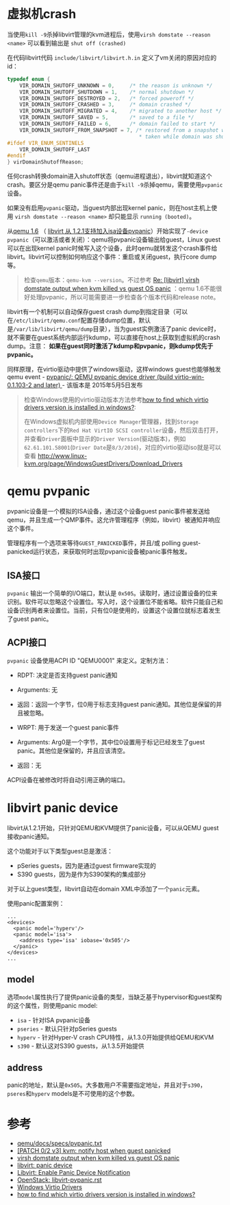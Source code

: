 # 虚拟机crash

当使用`kill -9`杀掉libvirt管理的kvm进程后，使用`virsh domstate --reason <name>` 可以看到输出是 `shut off (crashed)`

在代码libvirt代码 `include/libvirt/libvirt.h.in` 定义了vm关闭的原因对应的id：

```c
typedef enum {
    VIR_DOMAIN_SHUTOFF_UNKNOWN = 0,     /* the reason is unknown */
    VIR_DOMAIN_SHUTOFF_SHUTDOWN = 1,    /* normal shutdown */
    VIR_DOMAIN_SHUTOFF_DESTROYED = 2,   /* forced poweroff */
    VIR_DOMAIN_SHUTOFF_CRASHED = 3,     /* domain crashed */
    VIR_DOMAIN_SHUTOFF_MIGRATED = 4,    /* migrated to another host */
    VIR_DOMAIN_SHUTOFF_SAVED = 5,       /* saved to a file */
    VIR_DOMAIN_SHUTOFF_FAILED = 6,      /* domain failed to start */
    VIR_DOMAIN_SHUTOFF_FROM_SNAPSHOT = 7, /* restored from a snapshot which was
                                           * taken while domain was shutoff */
#ifdef VIR_ENUM_SENTINELS
    VIR_DOMAIN_SHUTOFF_LAST
#endif
} virDomainShutoffReason;
```

任何crash转换domain进入shutoff状态（qemu进程退出），libvirt就知道这个crash。要区分是qemu panic事件还是由于`kill -9`杀掉qemu，需要使用`pvpanic`设备。

如果没有启用`pvpanic`驱动，当guest内部出现kernel panic，则在host主机上使用 `virsh domstate --reason <name>` 却只能显示 `running (booted)`。

从[qemu 1.6](https://wiki.qemu.org/ChangeLog/1.6) （ [libvirt 从 1.2.1支持加入isa设备pvpanic](https://libvirt.org/formatdomain.html#elementsPanic)）开始实现了`-device pvpanic`（可以激活或者关闭）：qemu将pvpanic设备输出给guest，Linux guest可以在出现kernel panic时候写入这个设备，此时qemu就转发这个crash事件给libvirt。libvirt可以控制如何响应这个事件：重启或关闭guest，执行core dump等。

> 检查`qemu`版本：`qemu-kvm --version`。不过参考 [Re: [libvirt] virsh domstate output when kvm killed vs guest OS panic](https://www.redhat.com/archives/libvir-list/2013-September/msg00322.html) ：qemu 1.6不能很好处理pvpanic，所以可能需要进一步检查各个版本代码和release note。

libvirt有一个机制可以自动保存guest crash dump到指定目录（可以在`/etc/libvirt/qemu.conf`配置存储dump位置，默认是`/var/lib/libvirt/qemu/dump`目录），当为guest实例激活了panic device时，就不需要在guest系统内部运行kdump，可以直接在host上获取到虚拟机的crash dump。注意： **如果在guest同时激活了kdump和pvpanic，则kdump优先于pvpanic。**

同样原理，在virtio驱动中提供了windows驱动，这样windows guest也能够触发qemu event - [pvpanic/: QEMU pvpanic device driver (build virtio-win-0.1.103-2 and later) ](https://fedoraproject.org/wiki/Windows_Virtio_Drivers) - 该版本是 2015年5月5日发布

> 检查Windows使用的virtio驱动版本方法参考[how to find which virtio drivers version is installed in windows?](https://forum.proxmox.com/threads/solved-how-to-find-which-virtio-drivers-version-is-installed-in-windows.16174/):
>
> 在Windows虚拟机内部使用`Device Manager`管理器，找到`Storage controllers`下的`Red Hat VirtIO SCSI controller`设备，然后双击打开，并查看`Driver`面板中显示的`Driver Version`(驱动版本)，例如`62.61.101.58001`(`Driver Date`是`8/3/2016`)，对应的virtio驱动iso就是可以查看 http://www.linux-kvm.org/page/WindowsGuestDrivers/Download_Drivers

# qemu pvpanic

pvpanic设备是一个模拟的ISA设备，通过这个设备guest panic事件被发送给qemu，并且生成一个QMP事件。这允许管理程序（例如，libvirt）被通知并响应这个事件。

管理程序有一个选项来等待`GUEST_PANICKED`事件，并且/或 polling guest-panicked运行状态，来获取何时出现pvpanic设备被panic事件触发。

## ISA接口

`pvpanic` 输出一个简单的I/O端口，默认是 `0x505`。读取时，通过设置设备的位来识别。软件可以忽略这个设置位。写入时，这个设置位不能省略。软件只能自己和设备识别两者来设置位。当前，只有位0是使用的，设置这个设置位就标志着发生了guest panic。

## ACPI接口

`pvpanic` 设备使用ACPI ID "QEMU0001" 来定义。定制方法：

* RDPT: 决定是否支持guest panic通知
* Arguments: 无
* 返回：返回一个字节，位0用于标志支持guest panic通知。其他位是保留的并且被忽略。

* WRPT: 用于发送一个guest panic事件
* Arguments: Arg0是一个字节，其中位0设置用于标记已经发生了guest panic。其他位是保留的，并且应该清空。
* 返回：无

ACPI设备在被修改时将自动引用正确的端口。

# libvirt panic device

libvirt从1.2.1开始，只针对QEMU和KVM提供了panic设备，可以从QEMU guest接收panic通知。

这个功能对于以下类型guest总是激活：

* pSeries guests，因为是通过guest firmware实现的
* S390 guests，因为是作为S390架构的集成部分

对于以上guest类型，libvirt自动在domain XML中添加了一个`panic`元素。

使用panic配置案例：

```
...
<devices>
  <panic model='hyperv'/>
  <panic model='isa'>
    <address type='isa' iobase='0x505'/>
  </panic>
</devices>
...
```

## model

选项`model`属性执行了提供panic设备的类型，当缺乏基于hypervisor和guest架构的这个属性，则使用panic model:

* `isa` - 针对ISA pvpanic设备
* `pseries` - 默认只针对pSeries guests
* `hyperv` - 针对Hyper-V crash CPU特性，从1.3.0开始提供给QEMU和KVM
* `s390` - 默认这对S390 guests，从1.3.5开始提供

## address

panic的地址，默认是`0x505`。大多数用户不需要指定地址，并且对于`s390`，`pseres`和`hyperv` models是不可使用的这个参数。

# 参考

* [qemu/docs/specs/pvpanic.txt](https://github.com/qemu/qemu/blob/master/docs/specs/pvpanic.txt)
* [[PATCH 0/2 v3] kvm: notify host when guest panicked](https://groups.google.com/forum/#!topic/linux.kernel/B2oUcSONMkY)
* [virsh domstate output when kvm killed vs guest OS panic](https://www.redhat.com/archives/libvir-list/2013-September/msg00322.html)
* [libvirt: panic device](https://libvirt.org/formatdomain.html#elementsPanic)
* [Libvirt: Enable Panic Device Notification](https://blueprints.launchpad.net/nova/+spec/libvirt-enable-pvpanic)
* [OpenStack: libvirt-pvpanic.rst](https://review.openstack.org/#/c/275219/1/specs/newton/approved/libvirt-pvpanic.rst)
* [Windows Virtio Drivers](https://fedoraproject.org/wiki/Windows_Virtio_Drivers)
* [how to find which virtio drivers version is installed in windows?](https://forum.proxmox.com/threads/solved-how-to-find-which-virtio-drivers-version-is-installed-in-windows.16174/)